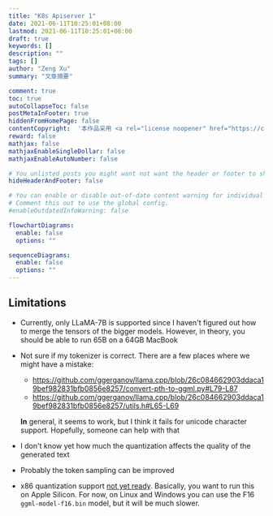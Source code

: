 ```yaml
---
title: "K8s Apiserver 1"
date: 2021-06-11T10:25:01+08:00
lastmod: 2021-06-11T10:25:01+08:00
draft: true
keywords: []
description: ""
tags: []
author: "Zeng Xu"
summary: "文章摘要"

comment: true
toc: true
autoCollapseToc: false
postMetaInFooter: true
hiddenFromHomePage: false
contentCopyright:  '本作品采用 <a rel="license noopener" href="https://creativecommons.org/licenses/by-nc-nd/4.0/" target="_blank">知识共享署名-非商业性使用-禁止演绎 4.0 国际许可协议</a> 进行许可，转载时请注明原文链接。'    
reward: false
mathjax: false
mathjaxEnableSingleDollar: false
mathjaxEnableAutoNumber: false

# You unlisted posts you might want not want the header or footer to show
hideHeaderAndFooter: false

# You can enable or disable out-of-date content warning for individual post.
# Comment this out to use the global config.
#enableOutdatedInfoWarning: false

flowchartDiagrams:
  enable: false
  options: ""

sequenceDiagrams: 
  enable: false
  options: ""
---
```


## Limitations

- Currently, only LLaMA-7B is supported since I haven't figured out how to merge the tensors of the bigger models. However, in theory, you should be able to run 65B on a 64GB MacBook
- Not sure if my tokenizer is correct. There are a few places where we might have a mistake:
  - https://github.com/ggerganov/llama.cpp/blob/26c084662903ddaca19bef982831bfb0856e8257/convert-pth-to-ggml.py#L79-L87
  - https://github.com/ggerganov/llama.cpp/blob/26c084662903ddaca19bef982831bfb0856e8257/utils.h#L65-L69
  
  **In** general, it seems to work, but I think it fails for unicode character support. Hopefully, someone can help with that
- I don't know yet how much the quantization affects the quality of the generated text
- Probably the token sampling can be improved
- x86 quantization support [not yet ready](https://github.com/ggerganov/ggml/pull/27). Basically, you want to run this on Apple Silicon. For now, on Linux and Windows you can use the F16 `ggml-model-f16.bin` model, but it will be much slower.
